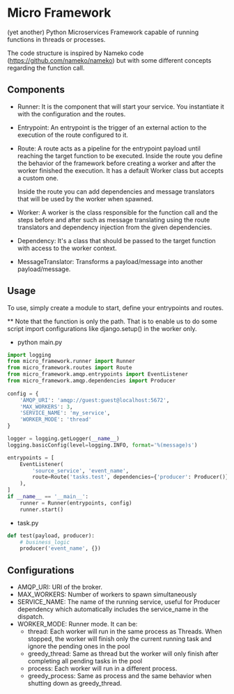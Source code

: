 # Micro Framework

(yet another) Python Microservices Framework capable of running functions in
 threads or processes. 

The code structure is inspired by Nameko code (https://github.com/nameko/nameko) 
but with some different concepts regarding the function call.

## Components
* Runner: It is the component that will start your service. You instantiate
 it with the configuration and the routes.
 
* Entrypoint: An entrypoint is the trigger of an external action to the
 execution of the route configured to it.
 
* Route: A route acts as a pipeline for the entrypoint payload until reaching
 the target function to be executed. Inside the route you define the behavior
  of the framework before creating a worker and after the worker finished the
   execution. It has a default Worker class but accepts a custom one.
   
   Inside the route you can add dependencies and message translators that
    will be used by the worker when spawned.
  

* Worker: A worker is the class responsible for the function call and the
 steps before and after such as message translating using the route
  translators and dependency injection from the given dependencies.

* Dependency: It's a class that should be passed to the target function with
 access to the worker context.
 
* MessageTranslator: Transforms a payload/message into another payload/message.


## Usage
 To use, simply create a module to start, define your entrypoints and
  routes.
  
  ** Note that the function is only the path. That is to enable us to do some
   script import configurations like django.setup() in the worker only.
   
* python main.py
```python
import logging
from micro_framework.runner import Runner
from micro_framework.routes import Route
from micro_framework.amqp.entrypoints import EventListener
from micro_framework.amqp.dependencies import Producer
 
config = {
    'AMQP_URI': 'amqp://guest:guest@localhost:5672',
    'MAX_WORKERS': 3,
    'SERVICE_NAME': 'my_service',
    'WORKER_MODE': 'thread'
}

logger = logging.getLogger(__name__)
logging.basicConfig(level=logging.INFO, format='%(message)s')

entrypoints = [
    EventListener(
        'source_service', 'event_name', 
        route=Route('tasks.test', dependencies={'producer': Producer()})
    ),
]
if __name__ == '__main__':
    runner = Runner(entrypoints, config)
    runner.start()

```

* task.py
```python
def test(payload, producer):
    # business_logic
    producer('event_name', {})
```


## Configurations

* AMQP_URI: URI of the broker.
* MAX_WORKERS: Number of workers to spawn simultaneously
* SERVICE_NAME: The name of the running service, useful for Producer
 dependency which automatically includes the service_name in the dispatch.
 * WORKER_MODE: Runner mode. It can be:
    * thread: Each worker will run in the same process as Threads.
     When stopped, the worker will finish only the current 
     running task and ignore the pending ones in the pool
    * greedy_thread: Same as thread but the worker will only finish after
      completing all pending tasks in the pool
    * process: Each worker will run in a different process.
    * greedy_process: Same as process and the same behavior when shutting
     down as greedy_thread.
   
